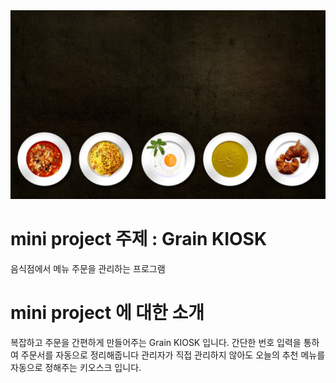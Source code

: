 <img src=food-g8bdad39a1_1920.jpg />

# mini project 주제 : Grain KIOSK 
음식점에서 메뉴 주문을 관리하는 프로그램

# mini project 에 대한 소개
복잡하고 주문을 간편하게 만들어주는 Grain KIOSK 입니다.
간단한 번호 입력을 통하여 주문서를 자동으로 정리해줍니다
관리자가 직접 관리하지 않아도 오늘의 추천 메뉴를 자동으로 정해주는 키오스크 입니다.
